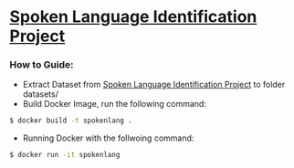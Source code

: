 # [Spoken Language Identification Project](https://www.kaggle.com/toponowicz/spoken-language-identification)


### How to Guide:

* Extract Dataset from [Spoken Language Identification Project](https://www.kaggle.com/toponowicz/spoken-language-identification) to folder datasets/
* Build Docker Image, run the following command:
```bash
$ docker build -t spokenlang .
```
* Running Docker with the follwoing command:
```bash
$ docker run -it spokenlang
``` 